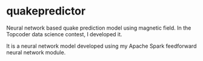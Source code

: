 # quakepredictor
Neural network based quake prediction model using magnetic field.
In the Topcoder data science contest, I developed it.

It is a neural network model developed using my Apache Spark feedforward neural network module.
